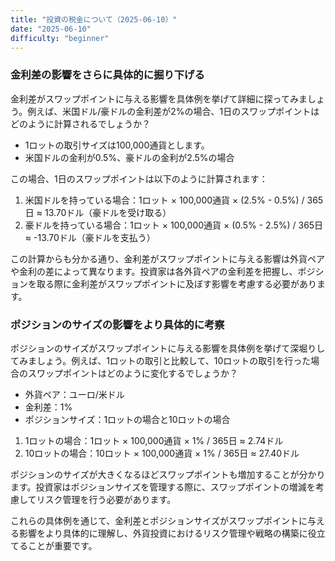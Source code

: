 ```yaml
---
title: "投資の税金について（2025-06-10）"
date: "2025-06-10"
difficulty: "beginner"
---
```


### 金利差の影響をさらに具体的に掘り下げる

金利差がスワップポイントに与える影響を具体例を挙げて詳細に探ってみましょう。例えば、米国ドル/豪ドルの金利差が2%の場合、1日のスワップポイントはどのように計算されるでしょうか？

- 1ロットの取引サイズは100,000通貨とします。
- 米国ドルの金利が0.5%、豪ドルの金利が2.5%の場合

この場合、1日のスワップポイントは以下のように計算されます：

1. 米国ドルを持っている場合：1ロット × 100,000通貨 × (2.5% - 0.5%) / 365日 ≈ 13.70ドル（豪ドルを受け取る）
2. 豪ドルを持っている場合：1ロット × 100,000通貨 × (0.5% - 2.5%) / 365日 ≈ -13.70ドル（豪ドルを支払う）

この計算からも分かる通り、金利差がスワップポイントに与える影響は外貨ペアや金利の差によって異なります。投資家は各外貨ペアの金利差を把握し、ポジションを取る際に金利差がスワップポイントに及ぼす影響を考慮する必要があります。

### ポジションのサイズの影響をより具体的に考察

ポジションのサイズがスワップポイントに与える影響を具体例を挙げて深堀りしてみましょう。例えば、1ロットの取引と比較して、10ロットの取引を行った場合のスワップポイントはどのように変化するでしょうか？

- 外貨ペア：ユーロ/米ドル
- 金利差：1%
- ポジションサイズ：1ロットの場合と10ロットの場合

1. 1ロットの場合：1ロット × 100,000通貨 × 1% / 365日 ≈ 2.74ドル
2. 10ロットの場合：10ロット × 100,000通貨 × 1% / 365日 ≈ 27.40ドル

ポジションのサイズが大きくなるほどスワップポイントも増加することが分かります。投資家はポジションサイズを管理する際に、スワップポイントの増減を考慮してリスク管理を行う必要があります。

これらの具体例を通じて、金利差とポジションサイズがスワップポイントに与える影響をより具体的に理解し、外貨投資におけるリスク管理や戦略の構築に役立てることが重要です。

